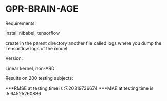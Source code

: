 # GPR-BRAIN-AGE


Requirements:

install nibabel, tensorflow

create in the parent directory another file called logs where you dump the Tensorflow logs of the model


Version:

Linear kernel, non-ARD

Results on 200 testing subjects:

***RMSE at testing time is :7.20819736674
***MAE at testing time is :5.64525260886
